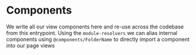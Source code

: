 # Components

We write all our view components here and re-use across the codebase from this entrypoint. Using the `module-resolvers` we can alias internal components using `@components/FolderName` to directly import a component into our page views